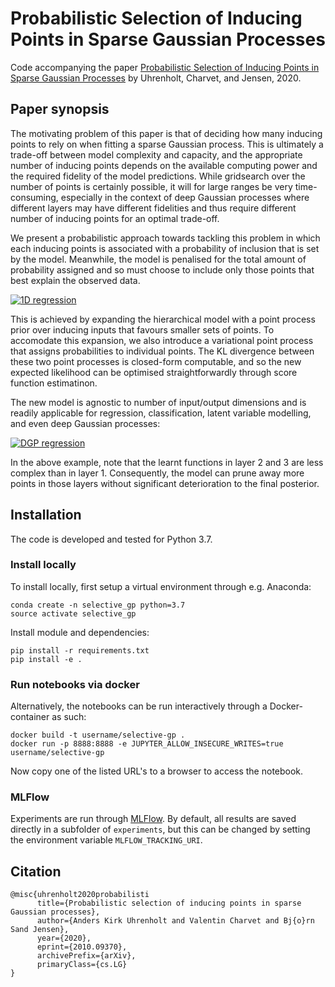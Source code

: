 # Probabilistic Selection of Inducing Points in Sparse Gaussian Processes

Code accompanying the paper [Probabilistic Selection of Inducing Points in Sparse Gaussian Processes](https://arxiv.org/abs/2010.09370v2 "Prob") by Uhrenholt, Charvet, and Jensen, 2020.

## Paper synopsis
The motivating problem of this paper is that of deciding how many inducing points to rely on when fitting a sparse Gaussian process. This is ultimately a trade-off between model complexity and capacity, and the appropriate number of inducing points depends on the available computing power and the required fidelity of the model predictions. While gridsearch over the number of points is certainly possible, it will for large ranges be very time-consuming, especially in the context of deep Gaussian processes where different layers may have different fidelities and thus require different number of inducing points for an optimal trade-off.

We present a probabilistic approach towards tackling this problem in which each inducing points is associated with a probability of inclusion that is set by the model. Meanwhile, the model is penalised for the total amount of probability assigned and so must choose to include only those points that best explain the observed data.

[![1D regression](https://github.com/akuhren/selective_gp/blob/master/img/reg_1d.gif "1D regression")](https://github.com/akuhren/selective_gp/blob/master/img/reg_1d.gif "1D regression")

This is achieved by expanding the hierarchical model with a point process prior over inducing inputs that favours smaller sets of points. To accomodate this expansion, we also introduce a variational point process that assigns probabilities to individual points. The KL divergence between these two point processes is closed-form computable, and so the new expected likelihood can be optimised straightforwardly through score function estimatinon.

The new model is agnostic to number of input/output dimensions and is readily applicable for regression, classification, latent variable modelling, and even deep Gaussian processes:

[![DGP regression](https://github.com/akuhren/selective_gp/blob/master/img/reg_dgp.gif "DGP regression")](https://github.com/akuhren/selective_gp/blob/master/img/reg_dgp.gif "DGP regression")

In the above example, note that the learnt functions in layer 2 and 3 are less complex than in layer 1. Consequently, the model can prune away more points in those layers without significant deterioration to the final posterior.

## Installation
The code is developed and tested for Python 3.7.

### Install locally
To install locally, first setup a virtual environment through e.g. Anaconda:
```
conda create -n selective_gp python=3.7
source activate selective_gp
```

Install module and dependencies:
```
pip install -r requirements.txt
pip install -e .
```

### Run notebooks via docker
Alternatively, the notebooks can be run interactively through a Docker-container as such:

```
docker build -t username/selective-gp .
docker run -p 8888:8888 -e JUPYTER_ALLOW_INSECURE_WRITES=true username/selective-gp
```

Now copy one of the listed URL's to a browser to access the notebook.

### MLFlow
Experiments are run through [MLFlow](https://mlflow.org/). By default, all results are saved directly in a subfolder of `experiments`, but this can be changed by setting the environment variable `MLFLOW_TRACKING_URI`.

## Citation
```
@misc{uhrenholt2020probabilisti
      title={Probabilistic selection of inducing points in sparse Gaussian processes}, 
      author={Anders Kirk Uhrenholt and Valentin Charvet and Bj{o}rn Sand Jensen},
      year={2020},
      eprint={2010.09370},
      archivePrefix={arXiv},
      primaryClass={cs.LG}
}
```
